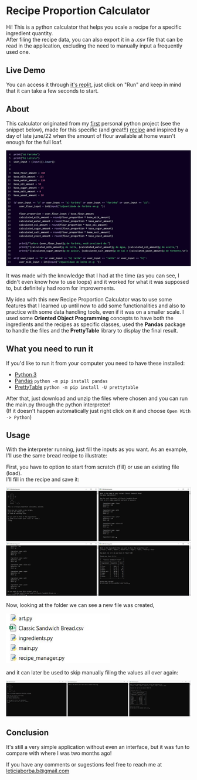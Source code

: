 # Recipe Proportion Calculator
Hi! This is a python calculator that helps you scale a recipe for a specific ingredient quantity.<br />
After filing the recipe data, you can also export it in a .csv file that can be read in the application, excluding the need to manually input a frequently used one.

## Live Demo
You can access it through [it's replit](https://replit.com/@leticia0/Recipe-Proportion-Calculator?embed=1#main.py), just click on "Run" and keep in mind that it can take a few seconds to start.

## About
This calculator originated from my [first](https://replit.com/@leticia0/Calculadora-Farinha-mobile?embed=1#main.py) personal python project (see the snippet below), 
made for this specific (and great!!) [recipe](https://www.kingarthurbaking.com/recipes/classic-sandwich-bread-recipe) and inspired by a day of late june/22 
when the amount of flour available at home wasn't enough for the full loaf.

<p align="center">
  <img src="first_py.jpg" width="800">
</p>

It was made with the knowledge that I had at the time (as you can see, I didn't even know how to use loops) 
and it worked for what it was supposed to, but definitely had room for improvements.

My idea with this new Recipe Proportion Calculator was to use some features that I learned up until now to add some functionalities and also to practice with some data handling tools, even if it was on a smaller scale. I used some __Oriented Object Programming__ concepts to have both the ingredients and the recipes as specific classes, used the __Pandas__ package to handle the files and the __PrettyTable__ library to display the final result.

## What you need to run it
If you'd like to run it from your computer you need to have these installed:
- [Python 3](https://www.python.org/downloads/)
- [Pandas](https://pypi.org/project/pandas/)
  `python -m pip install pandas`
- [PrettyTable](https://pypi.org/project/prettytable/)
  `python -m pip install -U prettytable`
  
 After that, just download and unzip the files where chosen and you can run the main.py through the python interpreter!<br />
 (If it doesn't happen automatically just right click on it and choose `Open With -> Python`)
 
 ## Usage
 With the interpreter running, just fill the inputs as you want. As an example, I'll use the same bread recipe to illustrate:
 
 First, you have to option to start from scratch (fill) or use an existing file (load).<br />
 I'll fill in the recipe and save it:
 
 ![](running_1_2.jpg)
 ![](running_3_4.jpg)
 
 Now, looking at the folder we can see a new file was created,
 
 ![](saved_csv.jpg)
 
 and it can later be used to skip manually filing the values all over again:
 
 ![](running_5_6_7.jpg)
 
 ## Conclusion
 It's still a very simple application without even an interface, but it was fun to compare with where I was two months ago!
 
 If you have any comments or sugestions feel free to reach me at leticiaborba.b@gmail.com
